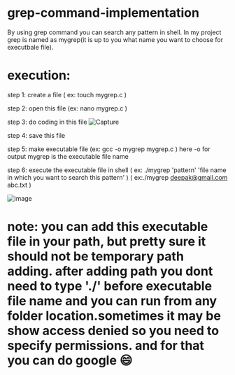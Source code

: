 # grep-command-implementation
By using grep command you can search any pattern in shell. In my project grep is named as mygrep(it is up to you what name you want to choose for executbale file).


# execution:
step 1: create a file ( ex: touch mygrep.c )

step 2: open this file (ex: nano mygrep.c )

step 3: do coding in this file
![Capture](https://user-images.githubusercontent.com/79707576/121464385-6c76b980-c9d1-11eb-9db0-8a1634b75c2d.PNG)


step 4: save this file

step 5: make executable file (ex: gcc -o mygrep mygrep.c )
        here -o for output
        mygrep is the executable file name
        
       
step 6: execute the executable file in shell ( ex: ./mygrep 'pattern' 'file name in which you want to search this pattern' )
        ( ex:./mygrep deepak@gmail.com abc.txt )
        
   ![image](https://user-images.githubusercontent.com/79707576/121463364-89aa8880-c9cf-11eb-9c27-928bbfda7ad3.PNG)




# note: you can add this executable file in your path, but pretty sure it should not be temporary path adding. after adding path you dont need to type './' before executable file name and you can run from any folder location.sometimes it may be show access denied so you need to specify permissions. and for that you can do google 😄
      
